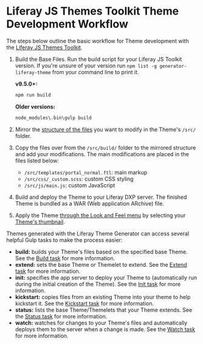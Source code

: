 # Liferay JS Themes Toolkit Theme Development Workflow

The steps below outline the basic workflow for Theme development with the [Liferay JS Themes Toolkit](./installing-the-theme-generator-reference.md).

1. Build the Base Files. Run the build script for your Liferay JS Toolkit version. If you're unsure of your version run `npm list -g generator-liferay-theme` from your command line to print it.

    **v9.5.0+:**

    ```bash
    npm run build
    ```

    **Older versions:**

    ```bash
    node_modules\.bin\gulp build
    ```

1. Mirror the [structure of the files](./theme-anatomy-reference.md) you want to modify in the Theme's `/src/` folder.

1. Copy the files over from the `/src/build/` folder to the mirrored structure and add your modifications. The main modifications are placed in the files listed below:

    * `/src/templates/portal_normal.ftl`: main markup
    * `/src/css/_custom.scss`: custom CSS styling
    * `/src/js/main.js`: custom JavaScript

1. Build and deploy the Theme to your Liferay DXP server. The finished Theme is bundled as a WAR (Web application ARchive) file.

1. Apply the Theme [through the Look and Feel menu](applying-themes.md) by selecting your [Theme's thumbnail](../../developing-themes/creating-a-thumbnail-preview-for-your-theme.md). 

<!-- Add note back once Developer mode docs are ported
```note::
  While developing your Theme, we recommend that you enable `Developer Mode <./using-developer-mode-with-themes.md>`_. This un-minifies JavaScript files and disables caching for CSS and FreeMarker template files, making the debugging process much easier.
```
-->

Themes generated with the Liferay Theme Generator can access several helpful Gulp tasks to make the process easier:

* **build:** builds your Theme's files based on the specified base Theme. See the [Build task](./running-theme-tasks/building-themes.md) for more information.
* **extend:** sets the base Theme or Themelet to extend. See the [Extend task](./running-theme-tasks/changing-the-base-theme.md) for more information.
* **init:** specifies the app server to deploy your Theme to (automatically run during the initial creation of the Theme). See the [Init task](./running-theme-tasks/configuring-your-themes-app-server.md) for more information.
* **kickstart:** copies files from an existing Theme into your theme to help kickstart it. See the [Kickstart task](./running-theme-tasks/copying-an-existing-themes-files.md) for more information.
* **status:** lists the base Theme/Themelets that your Theme extends. See the [Status task](./running-theme-tasks/listing-your-themes-extensions.md) for more information.
* **watch:** watches for changes to your Theme's files and automatically deploys them to the server when a change is made. See the [Watch task](./running-theme-tasks/previewing-theme-changes.md) for more information.

